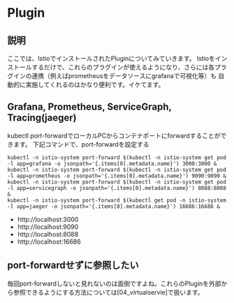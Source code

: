 # Plugin

## 説明

ここでは、IstioでインストールされたPluginについてみていきます。
Istioをインストールするだけで、これらのプラグインが使えるようになり、さらには各プラグインの連携（例えばprometheusをデータソースにgrafanaで可視化等）も
自動的に実施してくれるのはかなり便利です。イケてます。

## Grafana, Prometheus, ServiceGraph, Tracing(jaeger)

kubectl port-forwardでローカルPCからコンテナポートにforwardすることができます。
下記コマンドで、port-forwardを設定する

```
kubectl -n istio-system port-forward $(kubectl -n istio-system get pod -l app=grafana -o jsonpath='{.items[0].metadata.name}') 3000:3000 &
kubectl -n istio-system port-forward $(kubectl -n istio-system get pod -l app=prometheus -o jsonpath='{.items[0].metadata.name}') 9090:9090 &
kubectl -n istio-system port-forward $(kubectl -n istio-system get pod -l app=servicegraph -o jsonpath='{.items[0].metadata.name}') 8088:8088 &
kubectl -n istio-system port-forward $(kubectl get pod -n istio-system -l app=jaeger -o jsonpath='{.items[0].metadata.name}') 16686:16686 &
```

- http://localhost:3000
- http://localhost:9090
- http://localhost:8088
- http://localhost:16686

## port-forwardせずに参照したい

毎回port-forwardしないと見れないのは面倒ですよね。これらのPluginを外部から参照できるようにする方法については[04_virtualservie]で扱います。
